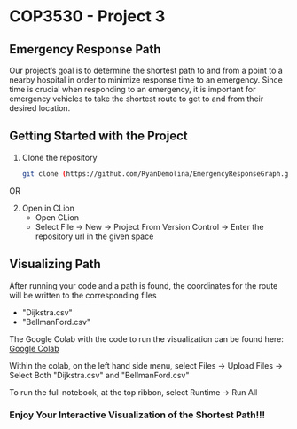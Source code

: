 <H1> COP3530 - Project 3 </h1>

<h2> Emergency Response Path </h2>

Our project’s goal is to determine the shortest path to and from a point to a nearby hospital in order to minimize response time to an emergency. Since time is crucial when responding to an emergency, it is important for emergency vehicles to take the shortest route to get to and from their desired location.

## Getting Started with the Project

1. Clone the repository
   ```sh
   git clone (https://github.com/RyanDemolina/EmergencyResponseGraph.git)
   ```
OR

2. Open in CLion
   * Open CLion
   * Select File -> New -> Project From Version Control -> Enter the repository url in the given space

## Visualizing Path 

After running your code and a path is found, the coordinates for the route will be written to the corresponding files

* "Dijkstra.csv"
* "BellmanFord.csv"

The Google Colab with the code to run the visualization can be found here: 
[Google Colab](https://colab.research.google.com/drive/17MTQxoJUx5d9Jj3T2soyZJ88WVRwLtgq?usp=sharing)

Within the colab, on the left hand side menu, select Files -> Upload Files -> Select Both "Dijkstra.csv" and "BellmanFord.csv"

To run the full notebook, at the top ribbon, select Runtime -> Run All

### Enjoy Your Interactive Visualization of the Shortest Path!!!
